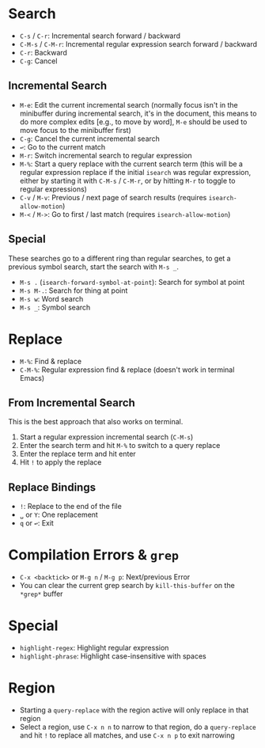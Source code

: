 # Search

- `C-s` / `C-r`: Incremental search forward / backward
- `C-M-s` / `C-M-r`: Incremental regular expression search forward / backward
- `C-r`: Backward
- `C-g`: Cancel

## Incremental Search

- `M-e`: Edit the current incremental search (normally focus isn't in the minibuffer during incremental search, it's in the document, this means to do more complex edits [e.g., to move by word], `M-e` should be used to move focus to the minibuffer first)
- `C-g`: Cancel the current incremental search
- `↩`: Go to the current match
- `M-r`: Switch incremental search to regular expression
- `M-%`: Start a query replace with the current search term (this will be a regular expression replace if the initial `isearch` was regular expression, either by starting it with `C-M-s` / `C-M-r`, or by hitting `M-r` to toggle to regular expressions)
- `C-v` / `M-v`: Previous / next page of search results (requires `isearch-allow-motion`)
- `M-<` / `M->`: Go to first / last match (requires `isearch-allow-motion`)

## Special

These searches go to a different ring than regular searches, to get a previous symbol search, start the search with `M-s _`.

- `M-s .` (`isearch-forward-symbol-at-point`): Search for symbol at point
- `M-s M-.`: Search for thing at point
- `M-s w`: Word search
- `M-s _`: Symbol search

# Replace

- `M-%`: Find & replace
- `C-M-%`: Regular expression find & replace (doesn't work in terminal Emacs)

## From Incremental Search

This is the best approach that also works on terminal.

1. Start a regular expression incremental search (`C-M-s`)
2. Enter the search term and hit `M-%` to switch to a query replace
3. Enter the replace term and hit enter
4. Hit `!` to apply the replace

## Replace Bindings

- `!`: Replace to the end of the file
- `␣` or `Y`: One replacement
- `q` or `↩`: Exit

# Compilation Errors & `grep`

- `C-x <backtick>` or `M-g n` / `M-g p`: Next/previous Error
- You can clear the current grep search by `kill-this-buffer` on the `*grep*` buffer

# Special

- `highlight-regex`: Highlight regular expression
- `highlight-phrase`: Highlight case-insensitive with spaces

# Region

- Starting a `query-replace` with the region active will only replace in that region
- Select a region, use `C-x n n` to narrow to that region, do a `query-replace` and hit `!` to replace all matches, and use `C-x n p` to exit narrowing
